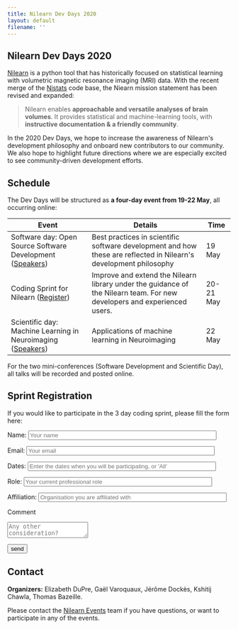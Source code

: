 ```yaml
---
title: Nilearn Dev Days 2020
layout: default
filename: ''
---
```


## Nilearn Dev Days 2020

[Nilearn](https://nilearn.github.io) is a python tool that has historically focused on statistical learning with volumetric magnetic resonance imaging (MRI) data.
With the recent merge of the [Nistats](https://nistats.github.io) code base,
the Niearn mission statement has been revised and expanded:

> Nilearn enables **approachable and versatile analyses of brain volumes**.
> It provides statistical and machine-learning tools, with **instructive documentation & a friendly community**.

In the 2020 Dev Days, we hope to increase the awareness of Nilearn's development philosophy and onboard new contributors to our community.
We also hope to highlight future directions where we are especially excited to see community-driven development efforts.

## Schedule

The Dev Days will be structured as **a four-day event from 19-22 May**, all occurring online:

Event | Details | Time
----- | ------- | ----
Software day: Open Source Software Development  ([Speakers](#open-source-software-conference-confirmed-speakers)) | Best practices in scientific software development and how these are reflected in Nilearn's development philosophy | 19 May
Coding Sprint for Nilearn ([Register](#sprint-registration)) | Improve and extend the Nilearn library under the guidance of the Nilearn team. For new developers and experienced users. | 20-21 May
Scientific day: Machine Learning in Neuroimaging ([Speakers](#scientific-day-confirmed-speakers)) | Applications of machine learning in Neuroimaging | 22 May

For the two mini-conferences (Software Development and Scientific Day), all talks
will be recorded and posted online.

## Sprint Registration

If you would like to participate in the 3 day coding sprint, please fill the form here:

<form name="input" method="POST" action="https://formspree.io/nilearn.events@gmail.com">
  <p>Name: <input type="text" name="Name" placeholder="Your name" size="50"></p>
  <p>Email: <input type="email" name="_replyto" placeholder="Your email" size="50"></p>
  <p>Dates: <input type="text" name="participation_dates" placeholder="Enter the dates when you will be participating, or 'All'" size="50"></p>
  <p>Role: <input type="text" name="Role" placeholder="Your current professional role" size="50"></p>
  <p>Affiliation: <input type="text" name="Affiliation" placeholder="Organisation you are affiliated with" size="50"></p>
  <p>Comment</p>
  <textarea name="message" placeholder="Any other consideration?"></textarea>
  <p><input type="submit" value="send" size="80"></p>
</form>

## Contact

**Organizers:** Elizabeth DuPre, Gaël Varoquaux, Jérôme Dockès, Kshitij Chawla, Thomas Bazeille.

Please contact the [Nilearn Events](mailto:nilearn.events@gmail.com) team if you have questions, or want to participate in any of the events.
